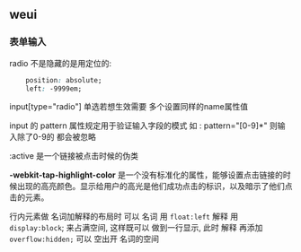## weui



### 表单输入

radio 不是隐藏的是用定位的:

```css
    position: absolute;
    left: -9999em;
```



input[type="radio"] 单选若想生效需要 多个设置同样的name属性值



input 的 pattern 属性规定用于验证输入字段的模式 如 : pattern="[0-9]*" 则输入除了0-9的 都会被忽略



:active 是一个链接被点击时候的伪类



**-webkit-tap-highlight-color** 是一个没有标准化的属性，能够设置点击链接的时候出现的高亮颜色。显示给用户的高光是他们成功点击的标识，以及暗示了他们点击的元素。



行内元素做 名词加解释的布局时 可以 名词 用 `float:left`  解释 用 `display:block`; 来占满空间, 这样既可以 做到一行显示,  此时 解释 再添加 `overflow:hidden;` 可以 空出开 名词的空间